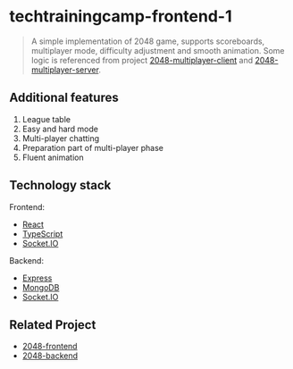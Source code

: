 # techtrainingcamp-frontend-1

> A simple implementation of 2048 game, supports scoreboards, multiplayer mode, difficulty adjustment and smooth animation. Some logic is referenced from project [2048-multiplayer-client](https://github.com/pietrushka/2048-multiplayer-client) and [2048-multiplayer-server](https://github.com/pietrushka/2048-multiplayer-server).

## Additional features

1. League table
2. Easy and hard mode
3. Multi-player chatting
4. Preparation part of multi-player phase
5. Fluent animation

## Technology stack

Frontend:

- [React](https://reactjs.org/)
- [TypeScript](https://www.typescriptlang.org/)
- [Socket.IO](https://socket.io/)

Backend:

- [Express](https://www.expressjs.com)
- [MongoDB](https://www.mongodb.com/)
- [Socket.IO](https://socket.io/)

## Related Project

- [2048-frontend](https://github.com/shapeng1998/2048-frontend)
- [2048-backend](https://github.com/shapeng1998/2048-backend)
